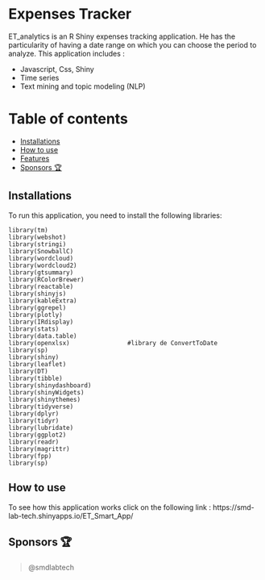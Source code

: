 # Expenses Tracker  
ET_analytics is an R Shiny expenses tracking application. He has the particularity of having a date range on which you can choose the period to analyze.
This application includes :  
- Javascript, Css, Shiny
- Time series
- Text mining and topic modeling (NLP)

# Table of contents  
- [Installations](#install)
- [How to use](#usage)
- [Features](#features)
- [Sponsors 🏆](#sponsors)

<h2 id="install">Installations</h2>

To run this application, you need to install the following libraries:

```
library(tm)
library(webshot)
library(stringi)
library(SnowballC)
library(wordcloud)
library(wordcloud2)
library(gtsummary)
library(RColorBrewer)
library(reactable)
library(shinyjs)
library(kableExtra)
library(ggrepel)
library(plotly)
library(IRdisplay)
library(stats)
library(data.table)
library(openxlsx)                #library de ConvertToDate 
library(sp)
library(shiny)
library(leaflet)
library(DT)
library(tibble) 
library(shinydashboard)
library(shinyWidgets)
library(shinythemes)
library(tidyverse)
library(dplyr)
library(tidyr)
library(lubridate)
library(ggplot2)
library(readr)
library(magrittr)
library(fpp)
library(sp)
```

<h2 id="install">How to use</h2>
To see how this application works click on the following link : https://smd-lab-tech.shinyapps.io/ET_Smart_App/




<h2 id="sponsors">

Sponsors 🏆

</h2>

> @smdlabtech



